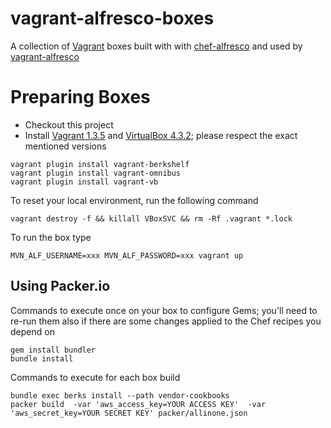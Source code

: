 vagrant-alfresco-boxes
================

A collection of [Vagrant](http://www.vagrantup.com) boxes built with with [chef-alfresco](https://github.com/maoo/chef-alfresco) and used by [vagrant-alfresco](https://github.com/maoo/vagrant-alfresco)

Preparing Boxes
======

* Checkout this project
* Install [Vagrant 1.3.5](http://docs.vagrantup.com/v2/installation/index.html) and [VirtualBox 4.3.2](https://www.virtualbox.org); please respect the exact mentioned versions

```
vagrant plugin install vagrant-berkshelf
vagrant plugin install vagrant-omnibus
vagrant plugin install vagrant-vb
```

To reset your local environment, run the following command

```
vagrant destroy -f && killall VBoxSVC && rm -Rf .vagrant *.lock
```

To run the box type

```
MVN_ALF_USERNAME=xxx MVN_ALF_PASSWORD=xxx vagrant up
```

Using Packer.io
---

Commands to execute once on your box to configure Gems; you'll need to re-run them also if there are some changes applied to the Chef recipes you depend on
```
gem install bundler
bundle install
```

Commands to execute for each box build
```
bundle exec berks install --path vendor-cookbooks
packer build  -var 'aws_access_key=YOUR ACCESS KEY'  -var 'aws_secret_key=YOUR SECRET KEY' packer/allinone.json
```
